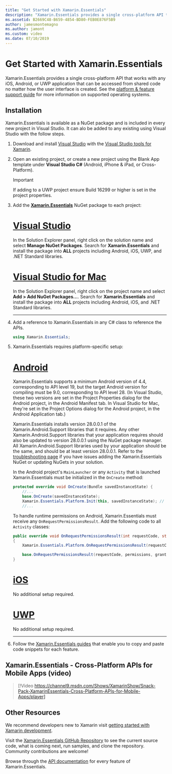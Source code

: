 ```yaml
---
title: "Get Started with Xamarin.Essentials"
description: "Xamarin.Essentials provides a single cross-platform API that works with any iOS, Android, or UWP application that can be accessed from shared code no matter how the user interface is created."
ms.assetid: B2669C48-B659-4854-BD80-FEB0E876F5B9
author: jamesmontemagno
ms.author: jamont
ms.custom: video
ms.date: 07/10/2019
---
```


# Get Started with Xamarin.Essentials

Xamarin.Essentials provides a single cross-platform API that works with any iOS, Android, or UWP application that can be accessed from shared code no matter how the user interface is created. See the [platform & feature support guide](platform-feature-support.md) for more information on supported operating systems.

## Installation

Xamarin.Essentials is available as a NuGet package and is included in every new project in Visual Studio. It can alo be added to any existing using Visual Studio with the follow steps.

1. Download and install [Visual Studio](https://visualstudio.microsoft.com/) with the [Visual Studio tools for Xamarin](~/get-started/installation/index.md).

2. Open an existing project, or create a new project using the Blank App template under **Visual Studio C#** (Android, iPhone & iPad, or Cross-Platform).

    > [!IMPORTANT]
    > If adding to a UWP project ensure Build 16299 or higher is set in the project properties.

3. Add the [**Xamarin.Essentials**](https://www.nuget.org/packages/Xamarin.Essentials/) NuGet package to each project:

    <!--markdownlint-disable MD023 -->
    # [Visual Studio](#tab/windows)

    In the Solution Explorer panel, right click on the solution name and select **Manage NuGet Packages**. Search for **Xamarin.Essentials** and install the package into **ALL** projects including Android, iOS, UWP, and .NET Standard libraries.

    # [Visual Studio for Mac](#tab/macos)

    In the Solution Explorer panel, right click on the project name and select **Add > Add NuGet Packages...**. Search for **Xamarin.Essentials** and install the package into **ALL** projects including Android, iOS, and .NET Standard libraries.

    -----

4. Add a reference to Xamarin.Essentials in any C# class to reference the APIs.

    ```csharp
    using Xamarin.Essentials;
    ```

5. Xamarin.Essentials requires platform-specific setup:

    # [Android](#tab/android)

    Xamarin.Essentials supports a minimum Android version of 4.4, corresponding to API level 19, but the target Android version for compiling must be 9.0, corresponding to API level 28. (In Visual Studio, these two versions are set in the Project Properties dialog for the Android project, in the Android Manifest tab. In Visual Studio for Mac, they're set in the Project Options dialog for the Android project, in the Android Application tab.)

    Xamarin.Essentials installs version 28.0.0.1 of the Xamarin.Android.Support libraries that it requires. Any other Xamarin.Android.Support libraries that your application requires should also be updated to version 28.0.0.1 using the NuGet package manager. All Xamarin.Android.Support libraries used by your application should be the same, and should be at least version 28.0.0.1. Refer to the [troubleshooting page](troubleshooting.md) if you have issues adding the Xamarin.Essentials NuGet or updating NuGets in your solution.

    In the Android project's `MainLauncher` or any `Activity` that is launched Xamarin.Essentials must be initialized in the `OnCreate` method:

    ```csharp
    protected override void OnCreate(Bundle savedInstanceState) {
        //...
        base.OnCreate(savedInstanceState);
        Xamarin.Essentials.Platform.Init(this, savedInstanceState); // add this line to your code, it may also be called: bundle
        //...
    ```

    To handle runtime permissions on Android, Xamarin.Essentials must receive any `OnRequestPermissionsResult`. Add the following code to all `Activity` classes:

    ```csharp
    public override void OnRequestPermissionsResult(int requestCode, string[] permissions, Android.Content.PM.Permission[] grantResults)
    {
        Xamarin.Essentials.Platform.OnRequestPermissionsResult(requestCode, permissions, grantResults);

        base.OnRequestPermissionsResult(requestCode, permissions, grantResults);
    }
    ```

    # [iOS](#tab/ios)

    No additional setup required.

    # [UWP](#tab/uwp)

    No additional setup required.

    -----

6. Follow the [Xamarin.Essentials guides](index.md) that enable you to copy and paste code snippets for each feature.

## Xamarin.Essentials - Cross-Platform APIs for Mobile Apps (video)

> [!Video https://channel9.msdn.com/Shows/XamarinShow/Snack-Pack-XamarinEssentials-Cross-Platform-APIs-for-Mobile-Apps/player]

## Other Resources

We recommend developers new to Xamarin visit [getting started with Xamarin development](~/cross-platform/getting-started/index.md).

Visit the [Xamarin.Essentials GitHub Repository](https://github.com/xamarin/Essentials) to see the current source code, what is coming next, run samples, and clone the repository. Community contributions are welcome!

Browse through the [API documentation](xref:Xamarin.Essentials) for every feature of Xamarin.Essentials.
